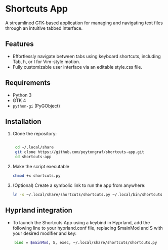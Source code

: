 # Shortcuts App

A streamlined GTK-based application for managing and navigating text files through an intuitive tabbed interface.


## Features
- Effortlessly navigate between tabs using keyboard shortcuts, including Tab, h, or l for Vim-style motion.
- Fully customizable user interface via an editable style.css file.

## Requirements
- Python 3
- GTK 4
- `python-gi` (PyGObject)

## Installation
1. Clone the repository:
   ```bash

    cd ~/.local/share
    git clone https://github.com/peytongraf/shortcuts-app.git
    cd shortcuts-app

2. Make the script executable
    ```bash
    chmod +x shortcuts.py

3. (Optional) Create a symbolic link to run the app from anywhere: 
    ```bash
    ln -s ~/.local/share/shortcuts/shortcuts.py ~/.local/bin/shortcuts

## Hyprland integration
- To launch the Shortcuts App using a keybind in Hyprland, add the following line to your hyprland.conf file, replacing $mainMod and S with your desired modifier and key:
```bash
    bind = $mainMod, S, exec, ~/.local/share/shortcuts/shortcuts.py
